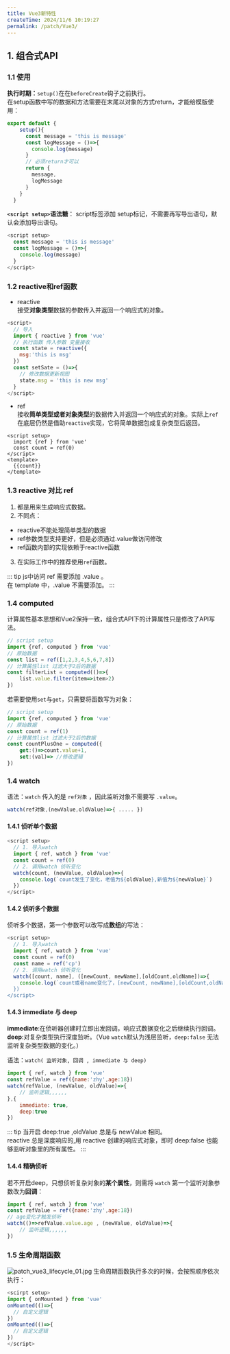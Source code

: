 ```yaml
---
title: Vue3新特性
createTime: 2024/11/6 10:19:27
permalink: /patch/Vue3/
---
```


## 1. 组合式API
### 1.1 使用
**执行时期：**`setup()`在在`beforeCreate`钩子之前执行。  
在setup函数中写的数据和方法需要在末尾以对象的方式return，才能给模版使用：
```js
export default {
    setup(){
      const message = 'this is message'
      const logMessage = ()=>{
        console.log(message)
      }
      // 必须return才可以
      return {
        message,
        logMessage
      }
    }
  }
```
**`<script setup>`语法糖**： script标签添加 setup标记，不需要再写导出语句，默认会添加导出语句。
```js
<script setup>
  const message = 'this is message'
  const logMessage = ()=>{
    console.log(message)
  }
</script>
```
### 1.2 reactive和ref函数
- reactive  
接受**对象类型**数据的参数传入并返回一个响应式的对象。
```js
<script>
  // 导入
  import { reactive } from 'vue'
  // 执行函数 传入参数 变量接收
  const state = reactive({
    msg:'this is msg'
  })
  const setSate = ()=>{
    // 修改数据更新视图
    state.msg = 'this is new msg'
  }
</script>
``` 
- ref  
接收**简单类型或者对象类型**的数据传入并返回一个响应式的对象。实际上`ref`在底层仍然是借助`reactive`实现，它将简单数据包成复杂类型后返回。  

```vue
<script setup>
  import {ref } from 'vue'
  const count = ref(0)
</script>
<template>
  {{count}}
</template>
```

### 1.3 reactive 对比 ref
1. 都是用来生成响应式数据。
2. 不同点：
- reactive不能处理简单类型的数据
- ref参数类型支持更好，但是必须通过.value做访问修改
- ref函数内部的实现依赖于reactive函数
3. 在实际工作中的推荐使用`ref`函数。

::: tip
js中访问 ref 需要添加 .value 。  
在 template 中，.value 不需要添加。
:::

### 1.4 computed
计算属性基本思想和Vue2保持一致，组合式API下的计算属性只是修改了API写法。
```js
// script setup
import {ref, computed } from 'vue'
// 原始数据
const list = ref([1,2,3,4,5,6,7,8])
// 计算属性list 过滤大于2后的数据
const filterList = computed(()=>{
    list.value.filter(item=>item>2)
})
```
若需要使用`set`与`get`，只需要将函数写为对象：
```js
// script setup
import {ref, computed } from 'vue'
// 原始数据
const count = ref(1)
// 计算属性list 过滤大于2后的数据
const countPlusOne = computed({
    get:()=>count.value+1,
    set:(val)=> //修改逻辑
})
```

### 1.4 watch
语法：`watch` 传入的是 `ref对象` ，因此监听对象不需要写 `.value`。  
```js
watch(ref对象,(newValue,oldValue)=>{ ..... })
```
#### 1.4.1 侦听单个数据
```js
<script setup>
  // 1. 导入watch
  import { ref, watch } from 'vue'
  const count = ref(0)
  // 2. 调用watch 侦听变化
  watch(count, (newValue, oldValue)=>{
    console.log(`count发生了变化，老值为${oldValue},新值为${newValue}`)
  })
</script>
```
#### 1.4.2 侦听多个数据
侦听多个数据，第一个参数可以改写成**数组**的写法：
```js
<script setup>
  // 1. 导入watch
  import { ref, watch } from 'vue'
  const count = ref(0)
  const name = ref('cp')
  // 2. 调用watch 侦听变化
  watch([count, name], ([newCount, newName],[oldCount,oldName])=>{
    console.log(`count或者name变化了，[newCount, newName],[oldCount,oldName])
  })
</script>
```

#### 1.4.3 immediate 与 deep
**immediate**:在侦听器创建时立即出发回调，响应式数据变化之后继续执行回调。  
**deep**:对复杂类型执行深度监听。（Vue `watch`默认为浅层监听，`deep:false` 无法监听复杂类型数据的变化。）  

语法：`watch( 监听对象, 回调 , immediate 与 deep)`  
```js
import { ref, watch } from 'vue'
const refValue = ref({name:'zhy',age:18})
watch(refValue, (newValue, oldValue)=>{
    // 监听逻辑,,,,,,
},{
    immediate: true,
    deep:true
})
```
::: tip
当开启 deep:true ,oldValue 总是与 newValue 相同。  
reactive 总是深度响应的,用 reactive 创建的响应式对象，即时 deep:false 也能够监听对象里的所有属性。
:::

#### 1.4.4 精确侦听
若不开启deep，只想侦听复杂对象的**某个属性**，则需将 `watch` 第一个监听对象参数改为**回调**：
```js
import { ref, watch } from 'vue'
const refValue = ref({name:'zhy',age:18})
// age变化才触发侦听
watch(()=>refValue.value.age , (newValue, oldValue)=>{
    // 监听逻辑,,,,,,
})
```

### 1.5 生命周期函数
![patch_vue3_lifecycle_01.jpg](/assets/patch_vue3_lifecycle_01.jpg)
生命周期函数执行多次的时候，会按照顺序依次执行：  
```js
<scirpt setup>
import { onMounted } from 'vue'
onMounted(()=>{
  // 自定义逻辑
})
onMounted(()=>{
  // 自定义逻辑
})
</script>
```







